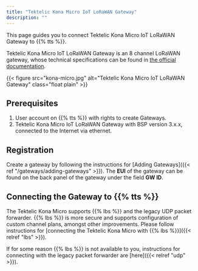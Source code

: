 ```yaml
---
title: "Tektelic Kona Micro IoT LoRaWAN Gateway"
description: ""
---
```

 
This page guides you to connect Tektelic Kona Micro IoT LoRaWAN Gateway to {{% tts %}}.

<!--more-->

Tektelic Kona Micro IoT LoRaWAN Gateway is an 8 channel LoRaWAN gateway, whose technical specifications can be found in [the official documentation](https://tektelic.com/catalog/kona-micro-iot-gateway).

{{< figure src="kona-micro.jpg" alt="Tektelic Kona Micro IoT LoRaWAN Gateway" class="float plain" >}}

## Prerequisites

1. User account on {{% tts %}} with rights to create Gateways.
2. Tektelic Kona Micro IoT LoRaWAN Gateway with BSP version 3.x.x, connected to the Internet via ethernet.

## Registration

Create a gateway by following the instructions for [Adding Gateways]({{< ref "/gateways/adding-gateways" >}}). The **EUI** of the gateway can be found on the back panel of the gateway under the field **GW ID**.

## Connecting the Gateway to {{% tts %}}

The Tektelic Kona Micro supports {{% lbs %}} and the legacy UDP packet forwarder. {{% lbs %}} is more secure and supports configuration of custom channel plans, amongst other improvements. Please follow instructions for [connecting the Tektelic Kona Micro with {{% lbs %}}]({{< relref "lbs" >}}).

If for some reason {{% lbs %}} is not available to you, instructions for connecting with the legacy packet forwarder are [here]({{< relref "udp" >}}).
